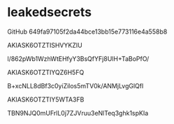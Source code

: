 # leakedsecrets

GitHub
649fa97105f2da44bce13bb15e773116e4a558b8


AKIASK6OTZTISHVYKZIU

l/862pWb1WzhWtEHfyY3BsQfYFj8UlH+TaBoPfO/

AKIASK6OTZTIYQZ6H5FQ

B+xcNLL8dBf3c0yiZilos5mTV0k/ANMjLvgGlQfl


AKIASK6OTZTIY5WTA3FB

TBN9NJQ0mUFrlL0j7ZJVruu3eNlTeq3ghk1spKIa


